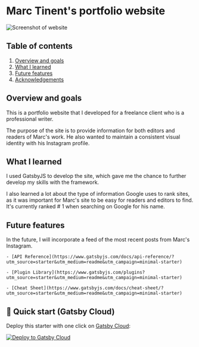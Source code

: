 # Marc Tinent's portfolio website

![Screenshot of website](https://user-images.githubusercontent.com/86239914/164006052-23eca467-a7df-495c-9aa8-10c83c8fd7ff.png)

## Table of contents
1. [Overview and goals](#overview-and-goals)
2. [What I learned](#what-i-learned)
3. [Future features](#future-features)
4. [Acknowledgements](#acknowledgements)

## Overview and goals
This is a portfolio website that I developed for a freelance client who is a professional writer. 

The purpose of the site is to provide information for both editors and readers of Marc's work. He also wanted to maintain a consistent visual identity with his Instagram profile. 

## What I learned
I used GatsbyJS to develop the site, which gave me the chance to further develop my skills with the framework. 

I also learned a lot about the type of information Google uses to rank sites, as it was important for Marc's site to be easy for readers and editors to find. It's currently ranked # 1 when searching on Google for his name.

## Future features
In the future, I will incorporate a feed of the most recent posts from Marc's Instagram. 

    - [API Reference](https://www.gatsbyjs.com/docs/api-reference/?utm_source=starter&utm_medium=readme&utm_campaign=minimal-starter)

    - [Plugin Library](https://www.gatsbyjs.com/plugins?utm_source=starter&utm_medium=readme&utm_campaign=minimal-starter)

    - [Cheat Sheet](https://www.gatsbyjs.com/docs/cheat-sheet/?utm_source=starter&utm_medium=readme&utm_campaign=minimal-starter)

## 🚀 Quick start (Gatsby Cloud)

Deploy this starter with one click on [Gatsby Cloud](https://www.gatsbyjs.com/cloud/):

[<img src="https://www.gatsbyjs.com/deploynow.svg" alt="Deploy to Gatsby Cloud">](https://www.gatsbyjs.com/dashboard/deploynow?url=https://github.com/gatsbyjs/gatsby-starter-minimal)
